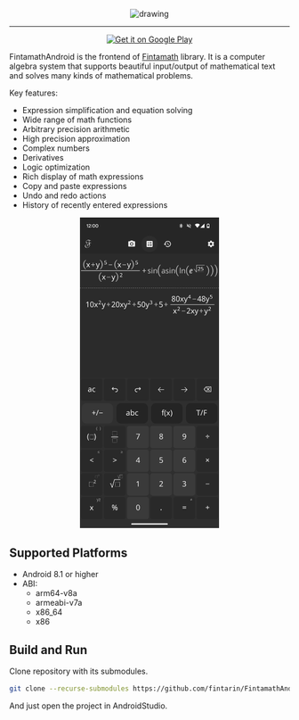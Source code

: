 <p align="center">
  <img src="./docs/images/logo.svg" alt="drawing" width="250"/>
</p>

---

<p align="center">
  <a href="https://play.google.com/store/apps/details?id=com.fintamath">
    <img alt="Get it on Google Play" src="https://play.google.com/intl/en_us/badges/images/generic/en-play-badge.png" height=60px />
  </a>
</p>

FintamathAndroid is the frontend of [Fintamath](https://github.com/fintarin/Fintamath) library. It is a computer algebra system that supports beautiful input/output of mathematical text and solves many kinds of mathematical problems.

Key features:

- Expression simplification and equation solving
- Wide range of math functions
- Arbitrary precision arithmetic
- High precision approximation
- Complex numbers
- Derivatives
- Logic optimization
- Rich display of math expressions
- Copy and paste expressions
- Undo and redo actions
- History of recently entered expressions

<p align="center">
  <img src="./docs/images/example.png" alt="drawing" width="250"/>
</p>

## Supported Platforms

- Android 8.1 or higher
- ABI:
  - arm64-v8a
  - armeabi-v7a
  - x86_64
  - x86

## Build and Run

Clone repository with its submodules.

```bash
git clone --recurse-submodules https://github.com/fintarin/FintamathAndroid
```

And just open the project in AndroidStudio.
